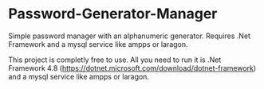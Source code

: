 # Password-Generator-Manager
Simple password manager with an alphanumeric generator. Requires .Net Framework and a mysql service like ampps or laragon.

This project is completly free to use. All you need to run it is .Net Framework 4.8 (https://dotnet.microsoft.com/download/dotnet-framework) and a mysql service like ampps or laragon.
